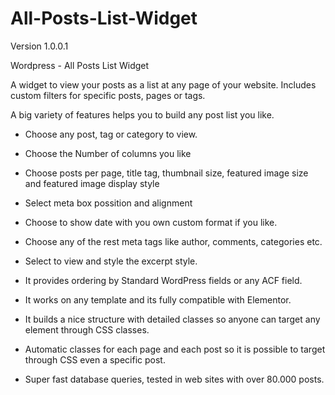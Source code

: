 # All-Posts-List-Widget

Version 1.0.0.1

Wordpress - All Posts List Widget

A widget to view your posts as a list at any page of your website. 
Includes custom filters for specific posts, pages or tags.

A big variety of features helps you to build any post list you like.

- Choose any post, tag or category to view.

- Choose the Number of columns you like 

- Choose posts per page, title tag, thumbnail size, featured image size and featured image display style

- Select meta box possition and alignment

- Choose to show date with you own custom format if you like.

- Choose any of the rest meta tags like author, comments, categories etc.

- Select to view and style the excerpt style.

- It provides ordering by Standard WordPress fields or any ACF field.

- It works on any template and its fully compatible with Elementor.

- It builds a nice structure with detailed classes so anyone can target any element through CSS classes.

- Automatic classes for each page and each post so it is possible to target through CSS even a specific post.

- Super fast database queries, tested in web sites with over 80.000 posts.

